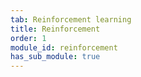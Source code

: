 ```yaml
---
tab: Reinforcement learning
title: Reinforcement
order: 1
module_id: reinforcement
has_sub_module: true
---
```

